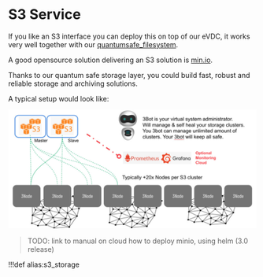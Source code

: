 # S3 Service

If you like an S3 interface you can deploy this on top of our eVDC, it works very well together with our [quantumsafe_filesystem](quantumsafe_filesystem).

A good opensource solution delivering an S3 solution is [min.io](https://min.io/).

Thanks to our quantum safe storage layer, you could build fast, robust and reliable storage and archiving solutions.

A typical setup would look like:

![](img/storage_architecture_1.jpg)

> TODO: link to manual on cloud how to deploy minio, using helm (3.0 release)

!!!def alias:s3_storage